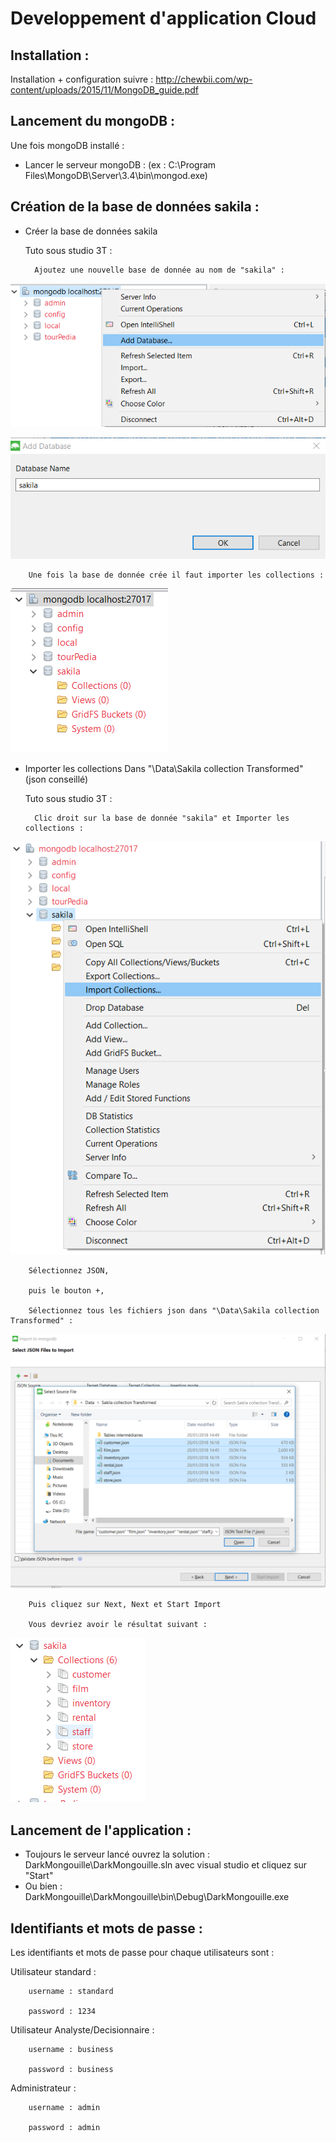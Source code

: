 # Developpement d'application Cloud

## Installation :

Installation + configuration suivre : http://chewbii.com/wp-content/uploads/2015/11/MongoDB_guide.pdf

## Lancement du mongoDB :
Une fois mongoDB installé : 
- Lancer le serveur mongoDB : (ex : C:\Program Files\MongoDB\Server\3.4\bin\mongod.exe)

## Création de la base de données sakila :

- Créer la base de données sakila
	
	Tuto sous studio 3T :
		
		Ajoutez une nouvelle base de donnée au nom de "sakila" :
		
![alt text](https://github.com/yasmeentrifiss/DarkMongouille/blob/master/Docs/img/img1.png?raw=true)
		
![alt text](https://github.com/yasmeentrifiss/DarkMongouille/blob/master/Docs/img/img2.png?raw=true)
		
		Une fois la base de donnée crée il faut importer les collections :
		
![alt text](https://github.com/yasmeentrifiss/DarkMongouille/blob/master/Docs/img/img3.png?raw=true)

- Importer les collections Dans "\Data\Sakila collection Transformed" (json conseillé)
	
	Tuto sous studio 3T :
		
		Clic droit sur la base de donnée "sakila" et Importer les collections :
		
![alt text](https://github.com/yasmeentrifiss/DarkMongouille/blob/master/Docs/img/img4.png?raw=true)
		
		Sélectionnez JSON,
		
		puis le bouton +,
		
		Sélectionnez tous les fichiers json dans "\Data\Sakila collection Transformed" :
		
![alt text](https://github.com/yasmeentrifiss/DarkMongouille/blob/master/Docs/img/img5.png?raw=true)
		
		Puis cliquez sur Next, Next et Start Import
		
		Vous devriez avoir le résultat suivant :
		
![alt text](https://github.com/yasmeentrifiss/DarkMongouille/blob/master/Docs/img/img6.png?raw=true)

## Lancement de l'application :

- Toujours le serveur lancé ouvrez la solution : DarkMongouille\DarkMongouille.sln avec visual studio et cliquez sur "Start"
- Ou bien : DarkMongouille\DarkMongouille\bin\Debug\DarkMongouille.exe

## Identifiants et mots de passe :

Les identifiants et mots de passe pour chaque utilisateurs sont :


Utilisateur standard :

		username : standard
		
		password : 1234

		
Utilisateur Analyste/Decisionnaire :

		username : business
		
		password : business

		
Administrateur : 

		username : admin
		
		password : admin